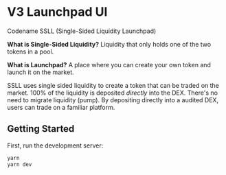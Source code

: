 # V3 Launchpad UI

Codename SSLL (Single-Sided Liquidity Launchpad)

**What is Single-Sided Liquidity?** Liquidity that only holds one of the two tokens in a pool.

**What is Launchpad?** A place where you can create your own token and launch it on the market.

SSLL uses single sided liquidity to create a token that can be traded on the market. 100% of the liquidity is deposited *directly* into the DEX. There's no need to migrate liquidity (pump). By depositing directly into a audited DEX, users can trade on a familiar platform.

## Getting Started

First, run the development server:

```bash
yarn
yarn dev
```